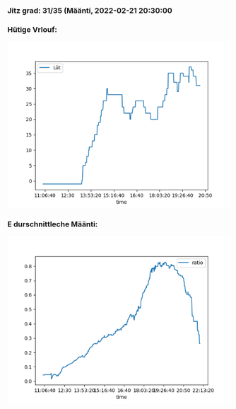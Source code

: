 ### Jitz grad: 31/35 (Määnti, 2022-02-21 20:30:00

### Hütige Vrlouf:
![Graph](Today.png)

### E durschnittleche Määnti:
![Graph](Määnti.png)